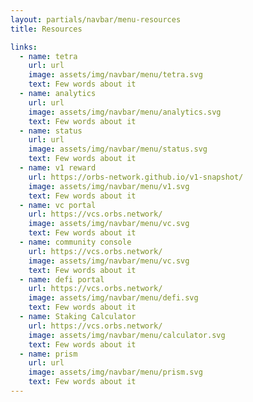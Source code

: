 ```yaml
---
layout: partials/navbar/menu-resources
title: Resources

links:
  - name: tetra
    url: url
    image: assets/img/navbar/menu/tetra.svg
    text: Few words about it
  - name: analytics
    url: url
    image: assets/img/navbar/menu/analytics.svg
    text: Few words about it
  - name: status
    url: url
    image: assets/img/navbar/menu/status.svg
    text: Few words about it
  - name: v1 reward
    url: https://orbs-network.github.io/v1-snapshot/
    image: assets/img/navbar/menu/v1.svg
    text: Few words about it
  - name: vc portal
    url: https://vcs.orbs.network/
    image: assets/img/navbar/menu/vc.svg
    text: Few words about it
  - name: community console
    url: https://vcs.orbs.network/
    image: assets/img/navbar/menu/vc.svg
    text: Few words about it
  - name: defi portal
    url: https://vcs.orbs.network/
    image: assets/img/navbar/menu/defi.svg
    text: Few words about it
  - name: Staking Calculator
    url: https://vcs.orbs.network/
    image: assets/img/navbar/menu/calculator.svg
    text: Few words about it
  - name: prism
    url: url
    image: assets/img/navbar/menu/prism.svg
    text: Few words about it
---
```

